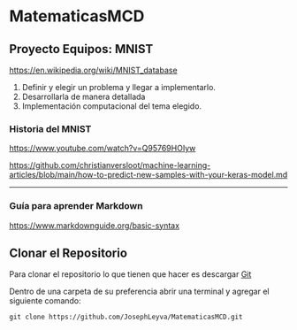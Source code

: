 # MatematicasMCD

## Proyecto Equipos: MNIST
https://en.wikipedia.org/wiki/MNIST_database

1. Definir y elegir un problema y llegar a implementarlo.
2. Desarrollarla de manera detallada
3. Implementación computacional del tema elegido.

### Historia del MNIST

https://www.youtube.com/watch?v=Q95769HOIyw

https://github.com/christianversloot/machine-learning-articles/blob/main/how-to-predict-new-samples-with-your-keras-model.md

---
### Guía para aprender Markdown
https://www.markdownguide.org/basic-syntax

## Clonar el Repositorio
Para clonar el repositorio lo que tienen que hacer es descargar [Git](https://git-scm.com/)

Dentro de una carpeta de su preferencia abrir una terminal y agregar el siguiente comando:

`git clone https://github.com/JosephLeyva/MatematicasMCD.git`
